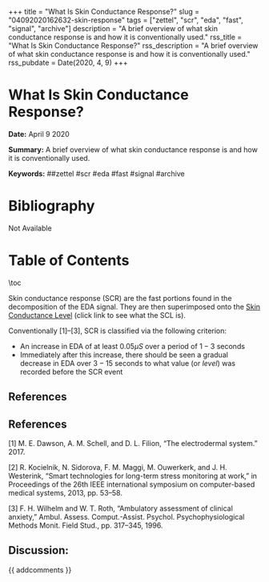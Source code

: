 +++
title = "What Is Skin Conductance Response?"
slug = "04092020162632-skin-response"
tags = ["zettel", "scr", "eda", "fast", "signal", "archive"]
description = "A brief overview of what skin conductance response is and how it is conventionally used."
rss_title = "What Is Skin Conductance Response?"
rss_description = "A brief overview of what skin conductance response is and how it is conventionally used."
rss_pubdate = Date(2020, 4, 9)
+++



What Is Skin Conductance Response?
=========

**Date:** April 9 2020

**Summary:** A brief overview of what skin conductance response is and how it is conventionally used.

**Keywords:** ##zettel #scr #eda #fast #signal  #archive

Bibliography
==========

Not Available

Table of Contents
=========

\toc

Skin conductance response (SCR) are the fast portions found in the decomposition of the EDA signal. They are then superimposed onto the [Skin Conductance Level](/04092020161622-skin-conductance.md) (click link to see what the SCL is).

Conventionally [1]–[3], SCR is classified via the following criterion:

  * An increase in EDA of at least $0.05\mu S$ over a period of $1 - 3$ seconds
  * Immediately after this increase, there should be seen a gradual decrease in EDA over $3 - 15$ seconds to what value (or *level*) was recorded before the SCR event

## References

## References

[1] M. E. Dawson, A. M. Schell, and D. L. Filion, “The electrodermal system.” 2017.

[2] R. Kocielnik, N. Sidorova, F. M. Maggi, M. Ouwerkerk, and J. H. Westerink, “Smart technologies for long-term stress monitoring at work,” in Proceedings of the 26th IEEE international symposium on computer-based medical systems, 2013, pp. 53–58.

[3] F. H. Wilhelm and W. T. Roth, “Ambulatory assessment of clinical anxiety,” Ambul. Assess. Comput.-Assist. Psychol. Psychophysiological Methods Monit. Field Stud., pp. 317–345, 1996.
## Discussion: 

{{ addcomments }}
